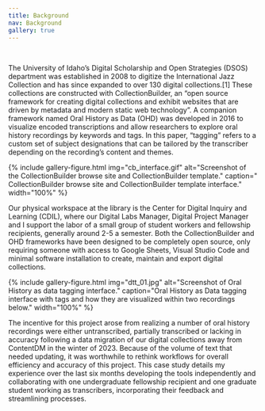 ```yaml
---
title: Background
nav: Background
gallery: true
---
```


<br>

The University of Idaho’s Digital Scholarship and Open Strategies (DSOS) department was established in 2008 to digitize the International Jazz Collection and has since expanded to over 130 digital collections.[1] These collections are constructed with CollectionBuilder, an “open source framework for creating digital collections and exhibit websites that are driven by metadata and modern static web technology”. A companion framework named Oral History as Data (OHD) was developed in 2016 to visualize encoded transcriptions and allow researchers to explore oral history recordings by keywords and tags. In this paper, “tagging” refers to a custom set of subject designations that can be tailored by the transcriber depending on the recording’s content and themes. 

{% include gallery-figure.html img="cb_interface.gif" alt="Screenshot of the CollectionBuilder browse site and CollectionBuilder template." caption=" CollectionBuilder browse site and CollectionBuilder template interface." width="100%" %}

Our physical workspace at the library is the Center for Digital Inquiry and Learning (CDIL), where our Digital Labs Manager, Digital Project Manager and I support the labor of a small group of student workers and fellowship recipients, generally around 2-5 a semester. Both the CollectionBuilder and OHD frameworks have been designed to be completely open source, only requiring someone with access to Google Sheets, Visual Studio Code and minimal software installation to create, maintain and export digital collections. 

{% include gallery-figure.html img="dtt_01.jpg" alt="Screenshot of Oral History as data tagging interface." caption="Oral History as Data tagging interface with tags and how they are visualized within two recordings below." width="100%" %}

The incentive for this project arose from realizing a number of oral history recordings were either untranscribed, partially transcribed or lacking in accuracy following a data migration of our digital collections away from ContentDM in the winter of 2023. Because of the volume of text that needed updating, it was worthwhile to rethink workflows for overall efficiency and accuracy of this project. This case study details my experience over the last six months developing the tools independently and collaborating with one undergraduate fellowship recipient and one graduate student working as transcribers, incorporating their feedback and streamlining processes.

<br>
